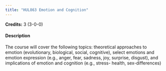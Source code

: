 ```yaml
---
title: "HUL863 Emotion and Cognition"
---
```

**Credits:** 3 (3-0-0)

#### Description
The course will cover the following topics: theoretical approaches to emotion (evolutionary, biological, social, cognitive), select emotions and emotion expression (e.g., anger, fear, sadness, joy, surprise, disgust), and implications of emotion and cognition (e.g., stress- health, sex-differences)